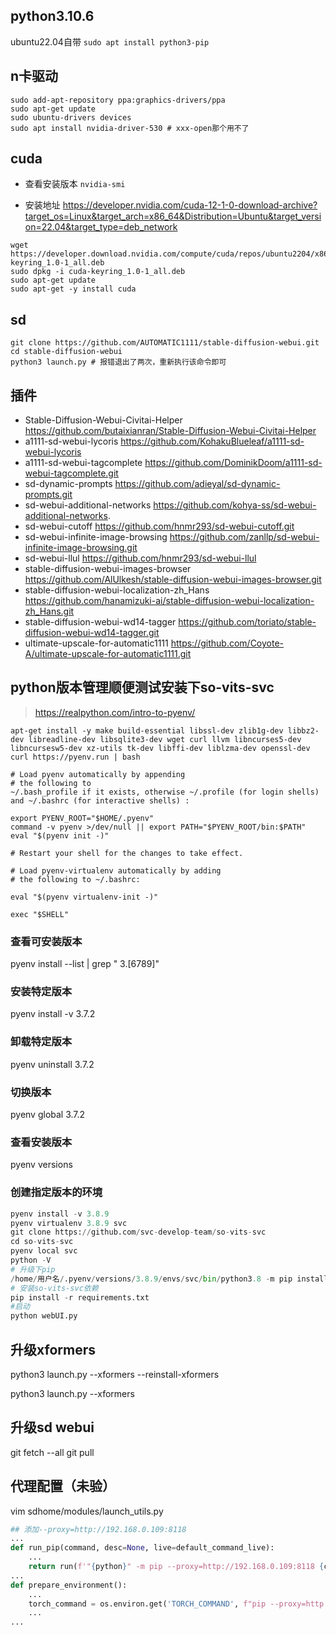 ## python3.10.6
ubuntu22.04自带
`sudo apt install python3-pip`

## n卡驱动
``` shell
sudo add-apt-repository ppa:graphics-drivers/ppa
sudo apt-get update
sudo ubuntu-drivers devices
sudo apt install nvidia-driver-530 # xxx-open那个用不了
```
## cuda
- 查看安装版本
`nvidia-smi`

- 安装地址
https://developer.nvidia.com/cuda-12-1-0-download-archive?target_os=Linux&target_arch=x86_64&Distribution=Ubuntu&target_version=22.04&target_type=deb_network

``` shell
wget https://developer.download.nvidia.com/compute/cuda/repos/ubuntu2204/x86_64/cuda-keyring_1.0-1_all.deb
sudo dpkg -i cuda-keyring_1.0-1_all.deb
sudo apt-get update
sudo apt-get -y install cuda
```

## sd
``` shell
git clone https://github.com/AUTOMATIC1111/stable-diffusion-webui.git
cd stable-diffusion-webui
python3 launch.py # 报错退出了两次，重新执行该命令即可
```

## 插件
- Stable-Diffusion-Webui-Civitai-Helper	https://github.com/butaixianran/Stable-Diffusion-Webui-Civitai-Helper
- a1111-sd-webui-lycoris	https://github.com/KohakuBlueleaf/a1111-sd-webui-lycoris
- a1111-sd-webui-tagcomplete	https://github.com/DominikDoom/a1111-sd-webui-tagcomplete.git
- sd-dynamic-prompts	https://github.com/adieyal/sd-dynamic-prompts.git
- sd-webui-additional-networks	https://github.com/kohya-ss/sd-webui-additional-networks.
- sd-webui-cutoff	https://github.com/hnmr293/sd-webui-cutoff.git
- sd-webui-infinite-image-browsing	https://github.com/zanllp/sd-webui-infinite-image-browsing.git
- sd-webui-llul	https://github.com/hnmr293/sd-webui-llul
- stable-diffusion-webui-images-browser	https://github.com/AlUlkesh/stable-diffusion-webui-images-browser.git
- stable-diffusion-webui-localization-zh_Hans	https://github.com/hanamizuki-ai/stable-diffusion-webui-localization-zh_Hans.git
- stable-diffusion-webui-wd14-tagger	https://github.com/toriato/stable-diffusion-webui-wd14-tagger.git
- ultimate-upscale-for-automatic1111	https://github.com/Coyote-A/ultimate-upscale-for-automatic1111.git

## python版本管理顺便测试安装下so-vits-svc
> https://realpython.com/intro-to-pyenv/

``` shell
apt-get install -y make build-essential libssl-dev zlib1g-dev libbz2-dev libreadline-dev libsqlite3-dev wget curl llvm libncurses5-dev libncursesw5-dev xz-utils tk-dev libffi-dev liblzma-dev openssl-dev
curl https://pyenv.run | bash
```

``` shell
# Load pyenv automatically by appending
# the following to 
~/.bash_profile if it exists, otherwise ~/.profile (for login shells)
and ~/.bashrc (for interactive shells) :

export PYENV_ROOT="$HOME/.pyenv"
command -v pyenv >/dev/null || export PATH="$PYENV_ROOT/bin:$PATH"
eval "$(pyenv init -)"

# Restart your shell for the changes to take effect.

# Load pyenv-virtualenv automatically by adding
# the following to ~/.bashrc:

eval "$(pyenv virtualenv-init -)"
```
``` shell
exec "$SHELL"
```
### 查看可安装版本
pyenv install --list | grep " 3\.[6789]"
### 安装特定版本
pyenv install -v 3.7.2
### 卸载特定版本
pyenv uninstall 3.7.2
### 切换版本
pyenv global 3.7.2
### 查看安装版本
pyenv versions
### 创建指定版本的环境
``` python
pyenv install -v 3.8.9
pyenv virtualenv 3.8.9 svc
git clone https://github.com/svc-develop-team/so-vits-svc
cd so-vits-svc
pyenv local svc
python -V
# 升级下pip
/home/用户名/.pyenv/versions/3.8.9/envs/svc/bin/python3.8 -m pip install --upgrade pip
# 安装so-vits-svc依赖
pip install -r requirements.txt
#启动
python webUI.py
```

## 升级xformers
python3 launch.py --xformers --reinstall-xformers

python3 launch.py --xformers

## 升级sd webui
git fetch --all
git pull

## 代理配置（未验）
vim sdhome/modules/launch_utils.py

``` python
## 添加--proxy=http://192.168.0.109:8118
...
def run_pip(command, desc=None, live=default_command_live):
    ...
    return run(f'"{python}" -m pip --proxy=http://192.168.0.109:8118 {command} --prefer-binary{index_url_line}', desc=f"Installing {desc}", errdesc=f"Couldn't install {desc}", live=live)
...
def prepare_environment():
    ...
    torch_command = os.environ.get('TORCH_COMMAND', f"pip --proxy=http://192.168.0.109:8118 install torch==2.0.1 torchvision==0.15.2 --extra-index-url {torch_index_url}")
    ...
...    
```